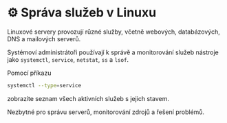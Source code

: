 # ⚙️ Správa služeb v Linuxu

Linuxové servery provozují různé služby, včetně webových, databázových, DNS a mailových serverů.  

Systémoví administrátoři používají k správě a monitorování služeb nástroje jako ```systemctl```, ```service```, ```netstat```, ```ss``` a ```lsof```.  

Pomocí příkazu 

```BASH
systemctl --type=service
```

zobrazíte seznam všech aktivních služeb s jejich stavem.  

Nezbytné pro správu serverů, monitorování zdrojů a řešení problémů.